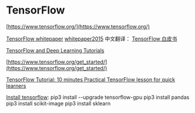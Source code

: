 # TensorFlow

[https://www.tensorflow.org/](https://www.tensorflow.org/)

[TensorFlow whitepaper](https://www.usenix.org/system/files/conference/osdi16/osdi16-abadi.pdf) [whitepaper2015](http://download.tensorflow.org/paper/whitepaper2015.pdf) 中文翻译：
[TensorFlow 白皮书](http://www.jianshu.com/p/65dc64e4c81f)

[TensorFlow and Deep Learning Tutorials](https://github.com/wagamamaz/tensorflow-tutorial)

[https://www.tensorflow.org/get_started/](https://www.tensorflow.org/get_started/)

[TensorFlow Tutorial: 10 minutes Practical TensorFlow lesson for quick learners](http://cv-tricks.com/artificial-intelligence/deep-learning/deep-learning-frameworks/tensorflow-tutorial/) 


[Install tensorflow](https://www.tensorflow.org/install/install_windows):
   pip3 install --upgrade tensorflow-gpu
   pip3 install pandas
   pip3 install scikit-image
   pip3 install sklearn
